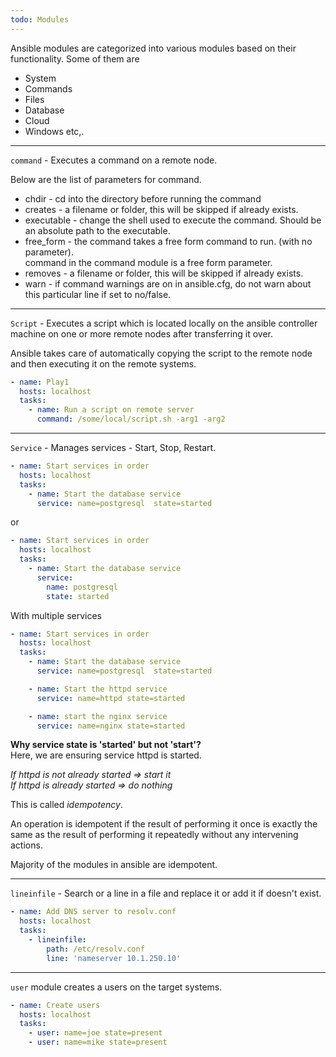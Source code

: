 ```yaml
---
todo: Modules
---
```


Ansible modules are categorized into various modules based on their functionality. Some of them are   

* System  
* Commands
* Files
* Database
* Cloud
* Windows etc,.   
---
`command` - Executes a command on a remote node.    

Below are the list of parameters for command.  

* chdir - cd into the directory before running the command
* creates - a filename or folder, this will be skipped if already exists. 
* executable - change the shell used to execute the command. Should be an absolute path to the 
  executable.   
* free_form - the command takes a free form command to run. (with no parameter).   
  command in the command module is a free form parameter.    
* removes - a filename or folder, this will be skipped if already exists.   
* warn - if command warnings are on in ansible.cfg, do not warn about this particular line 
  if set to no/false.    
---
`Script` - Executes a script which is located locally on the ansible controller machine 
on one or more remote nodes after transferring it over.   

Ansible takes care of automatically copying the script to the remote node and then executing 
it on the remote systems.   

```yml
- name: Play1
  hosts: localhost
  tasks:
    - name: Run a script on remote server
      command: /some/local/script.sh -arg1 -arg2
```
---
`Service` - Manages services - Start, Stop, Restart.  

```yml
- name: Start services in order
  hosts: localhost
  tasks:
    - name: Start the database service
      service: name=postgresql  state=started
```
or 
```yml
- name: Start services in order
  hosts: localhost
  tasks:
    - name: Start the database service
      service: 
        name: postgresql  
        state: started
```
With multiple services
```yml
- name: Start services in order
  hosts: localhost
  tasks:
    - name: Start the database service
      service: name=postgresql  state=started

    - name: Start the httpd service
      service: name=httpd state=started

    - name: start the nginx service
      service: name=nginx state=started
```

**Why service state is 'started' but not 'start'?**   
Here, we are ensuring service httpd is started.   

*If httpd is not already started => start it*    
*If httpd is already started => do nothing*   

This is called *idempotency*.     

An operation is idempotent if the result of performing it once is exactly the same as the result 
of performing it repeatedly without any intervening actions.    

Majority of the modules in ansible are idempotent.   

---
`lineinfile` - Search or a line in a file and replace it or add it if doesn't exist.   

```yml
- name: Add DNS server to resolv.conf
  hosts: localhost
  tasks:
    - lineinfile:
        path: /etc/resolv.conf
        line: 'nameserver 10.1.250.10'
```
---

`user` module creates a users on the target systems.   

```yml
- name: Create users
  hosts: localhost
  tasks:
    - user: name=joe state=present
    - user: name=mike state=present
```








